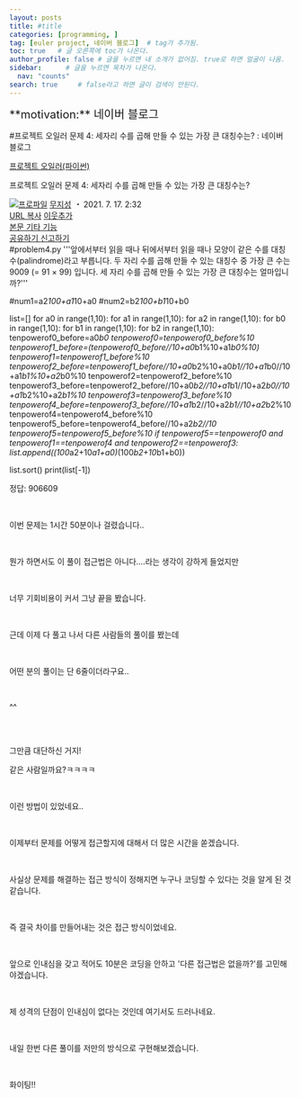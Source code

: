 ```yaml
---
layout: posts
title: #title
categories: [programming, ]
tag: [euler project, 네이버 블로그]  # tag가 추가됨.
toc: true   # 글 오른쪽에 toc가 나온다.
author_profile: false # 글을 누르면 내 소개가 없어짐. true로 하면 얼굴이 나옴.
sidebar:      # 글을 누르면 목차가 나온다.
  nav: "counts" 
search: true     # false라고 하면 글이 검색이 안된다.
---
```


<div class="notice--info" markdown="1" style='font-size: 20px'>
**motivation:** 네이버 블로그 
</div>



#프로젝트 오일러 문제 4: 세자리 수를 곱해 만들 수 있는 가장 큰 대칭수는? : 네이버 블로그
<div class="wrap_rabbit pcol2 _param(1) _postViewArea222434373056" id="post-view222434373056">
<!-- Rabbit HTML --><div class="se-viewer se-theme-default" lang="ko-KR">
<!-- SE_DOC_HEADER_START -->
<div class="se-component se-documentTitle se-l-default" id="SE-ee0b3180-2a96-4d5b-a56e-eab39f0f55f0">
<div class="se-component-content">
<div class="se-section se-section-documentTitle se-l-default se-section-align-left">
<!-- -->
<div class="blog2_series">
<a class="pcol2" href="/PostList.naver?blogId=wys000112&amp;categoryNo=10&amp;from=postList" onclick="nclk_v2(this,'pst.category','','');">프로젝트 오일러(파이썬)</a>
</div>
<div class="pcol1">
<!-- -->
<div class="se-module se-module-text se-title-text">
<p class="se-text-paragraph se-text-paragraph-align-" id="SE-34309a26-4f80-4f42-a795-642fd35b6248" style=""><span class="se-fs- se-ff-" id="SE-a8c99d5a-d29a-40d0-9fa4-1ed3df6f560c" style=""><!-- -->프로젝트 오일러 문제 4: <!-- --></span><span class="se-fs-fs32 se-ff-nanumgothic" id="SE-846e3a23-a4a3-4d87-81b0-628d33843a68" style=""><!-- -->세자리 수를 곱해 만들 수 있는 가장 큰 대칭수는?<!-- --></span></p> </div>
<!-- -->
</div>
<div class="blog2_container">
<span class="writer">
<span class="area_profile"><a class="link" href="https://blog.naver.com/wys000112" onclick="nclk_v2(this,'pst.profile','','');" target="_top"><img alt="프로파일" class="img" src="https://blogpfthumb-phinf.pstatic.net/MjAyMjA1MjVfMTA0/MDAxNjUzNDcxMTU4NTkw.MKx5XZzKhkVnSwLw5O1NM-J45hdDNIrADB_V9VVQBOAg.OkL09v5VWJCO9xIBu4VTEzVASngUXGDvkf4D_exCZsEg.PNG.wys000112/%EB%AC%B4%EC%A7%80%EC%84%B1.png/%25EB%25AC%25B4%25EC%25A7%2580%25EC%2584%25B1.png?type=s1"/></a></span>
<span class="nick"><a class="link pcol2" href="https://blog.naver.com/wys000112" onclick="nclk_v2(this,'pst.username','','');" target="_top">무지성</a></span>
</span>
<i class="dot"> ・ </i>
<span class="se_publishDate pcol2">2021. 7. 17. 2:32</span>
</div>
<div class="blog2_post_function">
<a class="url pcol2 _setClipboard _returnFalse _se3copybtn _transPosition" href="#" id="copyBtn_222434373056" style="cursor:pointer;" title="https://blog.naver.com/wys000112/222434373056">URL 복사</a>
<a class="btn_buddy btn_addbuddy pcol2 _buddy_popup_btn _returnFalse" href="#" onclick="nclk_v2(this,'pst.addnei','','');"><i class="ico"></i> 이웃추가<i class="aline"></i></a>
<div class="overflow_menu">
<a area-expanded="false" area-haspopup="true" class="btn_overflow_menu _open_overflowmenu pcol2 _param(222434373056) _returnFalse" href="#" role="button"><span class="blind">본문 기타 기능</span></a>
<div area-hidden="true" class="lyr_overflow_menu" id="overflowmenu-222434373056">
<a class="naver-splugin btn_splugin share _title_share" data-canonical-url="https://blog.naver.com/wys000112/222434373056" data-likecontentsid="wys000112_222434373056" data-likeserviceid="BLOG" data-logdomain="https://proxy.blog.naver.com/spi/v1/api/shareLog" data-me-display="off" data-oninitialize="splugin_oninitialize(1);" data-option="{baseElement:'_title_spiButton', layerPosition:'outside-bottom', align:'right', marginLeft:0, marginTop:4}" data-style="unity" data-url="https://blog.naver.com/wys000112/222434373056" href="#" id="_title_spiButton" onclick="return false;">
                   공유하기
                <span class="ico_share _title_share_icon"></span>
</a>
<a class="_report _param(https://srp2.naver.com/report?svc=BLG&amp;exit=close&amp;ctype=AA01&amp;cwriterenc=FnOfxHRF7msxyHMVMlVDkKGpyaU4gTj02aeu5J7zo3c%3D&amp;ctitle=%ED%94%84%EB%A1%9C%EC%A0%9D%ED%8A%B8%20%EC%98%A4%EC%9D%BC%EB%9F%AC%20%EB%AC%B8%EC%A0%9C%204%3A%20%EC%84%B8%EC%9E%90%EB%A6%AC%20%EC%88%98%EB%A5%BC%20%EA%B3%B1%ED%95%B4%20%EB%A7%8C%EB%93%A4%20%EC%88%98%20%EC%9E%88%EB%8A%94%20%EA%B0%80%EC%9E%A5%20%ED%81%B0%20%EB%8C%80%EC%B9%AD%EC%88%98%EB%8A%94%3F&amp;cwriter=wys0*****&amp;dark=disable&amp;memtype=Y&amp;env=pc&amp;cnickname=wys0*****&amp;vsvc=BLG&amp;cid=wys000112%40%4051896191%40%40mylog%40%40222434373056) _returnFalse" href="#">신고하기<span class="ico_report"></span></a>
</div>
</div>
<input alt="url" class="copyTargetUrl" style="display:none;" title="URL 복사" type="text" value="https://blog.naver.com/wys000112/222434373056"/>
</div>
<!-- -->
</div>
</div>
</div>
<!-- B2C 상품 -->
<!-- _BLOG_CONTENTS_HEADER_TAIL -->
<!-- SE_DOC_HEADER_END -->
<div class="se-main-container">
<div class="se-component se-code se-l-code_stripe" id="SE-f1d103df-129b-4a67-8fb2-c0f8d276cc98">
<div class="se-component-content">
<div class="se-section se-section-code se-l-code_stripe">
<div class="se-module se-module-code se-fs-fs13">
<div class="se-code-source">
<div class="__se_code_view language-javascript">#problem4.py
'''앞에서부터 읽을 때나 뒤에서부터 읽을 때나 모양이 같은 수를 
대칭수(palindrome)라고 부릅니다.
두 자리 수를 곱해 만들 수 있는 대칭수 중 가장 큰 수는 
9009 (= 91 × 99) 입니다.
세 자리 수를 곱해 만들 수 있는 가장 큰 대칭수는 얼마입니까?'''

#num1=a2*100+a1*10+a0
#num2=b2*100+b1*10+b0

list=[]
for a0 in range(1,10):
    for a1 in range(1,10):
        for a2 in range(1,10):
            for b0 in range(1,10):
                for b1 in range(1,10):
                    for b2 in range(1,10):
                        tenpowerof0_before=a0*b0
                        tenpowerof0=tenpowerof0_before%10
                        tenpowerof1_before=(tenpowerof0_before//10+a0*b1%10+a1*b0%10)
                        tenpowerof1=tenpowerof1_before%10
                        tenpowerof2_before=tenpowerof1_before//10+a0*b2%10+a0*b1//10+a1*b0//10+a1*b1%10+a2*b0%10
                        tenpowerof2=tenpowerof2_before%10
                        tenpowerof3_before=tenpowerof2_before//10+a0*b2//10+a1*b1//10+a2*b0//10+a1*b2%10+a2*b1%10
                        tenpowerof3=tenpowerof3_before%10
                        tenpowerof4_before=tenpowerof3_before//10+a1*b2//10+a2*b1//10+a2*b2%10
                        tenpowerof4=tenpowerof4_before%10
                        tenpowerof5_before=tenpowerof4_before//10+a2*b2//10
                        tenpowerof5=tenpowerof5_before%10
                        if tenpowerof5==tenpowerof0 and tenpowerof1==tenpowerof4 and tenpowerof2==tenpowerof3: list.append((100*a2+10*a1+a0)*(100*b2+10*b1+b0))

list.sort()
print(list[-1])
</div>
</div>
</div>
</div>
</div>
<script class="__se_module_data" data-module='{"type":"v2_code", "id" : "SE-f1d103df-129b-4a67-8fb2-c0f8d276cc98"}' type="text/data"></script>
</div> <div class="se-component se-text se-l-default" id="SE-804f359d-94f6-4230-88a2-e8322b9f0c78">
<div class="se-component-content">
<div class="se-section se-section-text se-l-default">
<div class="se-module se-module-text">
<!-- SE-TEXT { --><p class="se-text-paragraph se-text-paragraph-align-" id="SE-46fb8f5c-b399-44aa-a456-7a726223afbf" style=""><span class="se-fs- se-ff-" id="SE-54a2dfae-090b-44ba-a8f5-c1f14e175ba4" style="">정답: 906609</span></p><!-- } SE-TEXT --><!-- SE-TEXT { --><p class="se-text-paragraph se-text-paragraph-align-" id="SE-02c9a8cf-7251-486a-b0e1-087b4bb33585" style=""><span class="se-fs- se-ff-" id="SE-64b92fb2-0815-4baf-bf08-9bb476c58dbf" style="">​</span></p><!-- } SE-TEXT --><!-- SE-TEXT { --><p class="se-text-paragraph se-text-paragraph-align-" id="SE-5a8360f4-d7c0-440f-b557-07be0015db75" style=""><span class="se-fs- se-ff-" id="SE-c9bacfbf-fe73-4234-99ff-abe7447e7599" style="">이번 문제는 1시간 50분이나 걸렸습니다..</span></p><!-- } SE-TEXT --><!-- SE-TEXT { --><p class="se-text-paragraph se-text-paragraph-align-" id="SE-5f4fa5fa-d364-4a41-84a2-cb748fe1f2bb" style=""><span class="se-fs- se-ff-" id="SE-4a647ab0-38ec-4df3-b440-4a678b92777e" style="">​</span></p><!-- } SE-TEXT --><!-- SE-TEXT { --><p class="se-text-paragraph se-text-paragraph-align-" id="SE-bcb28c7f-4d20-4706-8e95-01bdeafc76ff" style=""><span class="se-fs- se-ff-" id="SE-f7c0098f-f811-4675-8025-2be3e7aad41e" style="">뭔가 하면서도 이 풀이 접근법은 아니다....라는 생각이 강하게 들었지만</span></p><!-- } SE-TEXT --><!-- SE-TEXT { --><p class="se-text-paragraph se-text-paragraph-align-" id="SE-1cc244ca-08ed-47ae-a927-bd740e20eb7e" style=""><span class="se-fs- se-ff-" id="SE-ffd025ab-59e9-4702-9c3b-0f17c834b588" style="">​</span></p><!-- } SE-TEXT --><!-- SE-TEXT { --><p class="se-text-paragraph se-text-paragraph-align-" id="SE-14777b52-55df-4b9e-abb8-2358e7e55338" style=""><span class="se-fs- se-ff-" id="SE-8df34f43-813c-455d-bda0-3b289f0648d9" style="">너무 기회비용이 커서 그냥 끝을 봤습니다.</span></p><!-- } SE-TEXT --><!-- SE-TEXT { --><p class="se-text-paragraph se-text-paragraph-align-" id="SE-a6280d9a-46a6-4c55-ad78-68793444fa51" style=""><span class="se-fs- se-ff-" id="SE-4544b671-d55a-40a5-803b-5f02e471fab9" style="">​</span></p><!-- } SE-TEXT --><!-- SE-TEXT { --><p class="se-text-paragraph se-text-paragraph-align-" id="SE-34d110c8-9ada-4523-a519-c992dd9a6b54" style=""><span class="se-fs- se-ff-" id="SE-c3519832-40e0-4441-8ece-1e23431d3832" style="">근데 이제 다 풀고 나서 다른 사람들의 풀이를 봤는데 </span></p><!-- } SE-TEXT --><!-- SE-TEXT { --><p class="se-text-paragraph se-text-paragraph-align-" id="SE-62a26e81-70f4-4507-af7b-0f4952ea0551" style=""><span class="se-fs- se-ff-" id="SE-411e85cf-5013-47d8-9520-7ba2b7d5e967" style="">​</span></p><!-- } SE-TEXT --><!-- SE-TEXT { --><p class="se-text-paragraph se-text-paragraph-align-" id="SE-9951e3b3-6b58-4cf1-95a4-879e476b1798" style=""><span class="se-fs- se-ff-" id="SE-368e8628-a155-44ef-9c13-9bfb1051271b" style="">어떤 분의 풀이는 단 6줄이더라구요..</span></p><!-- } SE-TEXT --><!-- SE-TEXT { --><p class="se-text-paragraph se-text-paragraph-align-" id="SE-4ca304ec-c523-46bd-af9e-2620b4324ce3" style=""><span class="se-fs- se-ff-" id="SE-5c23badb-e1cc-4d21-b005-e8d869c13e1f" style="">​</span></p><!-- } SE-TEXT --><!-- SE-TEXT { --><p class="se-text-paragraph se-text-paragraph-align-" id="SE-b67ec0b6-6b19-42d5-8316-cd3bde81ff01" style=""><span class="se-fs- se-ff-" id="SE-e49148e1-4bdd-4fac-b86f-deddca0289a3" style="">^^</span></p><!-- } SE-TEXT --><!-- SE-TEXT { --><p class="se-text-paragraph se-text-paragraph-align-" id="SE-88b0be42-0d59-456c-9be7-f3b7f2acbec4" style=""><span class="se-fs- se-ff-" id="SE-298bee59-ca22-4a25-a5e8-d8f9a6a50443" style="">​</span></p><!-- } SE-TEXT -->
</div>
</div>
</div>
</div> <div class="se-component se-image se-l-default" id="SE-6396a56b-4e83-4624-975b-284fdcfcb0e6">
<div class="se-component-content se-component-content-fit">
<div class="se-section se-section-image se-l-default se-section-align-">
<div class="se-module se-module-image" style="">
<a class="se-module-image-link __se_image_link __se_link" data-linkdata='{"id" : "SE-6396a56b-4e83-4624-975b-284fdcfcb0e6", "src" : "https://postfiles.pstatic.net/MjAyMTA3MTdfMTc0/MDAxNjI2NDU1ODcyNzY3.ApEWIhmVnMHUzDRxH9YwjYH45iWQ_HzJyCi5BO0DeZ4g.2PFIg9hLoqkg7zTm92-39RQi_SlvzMS-v6a518c5B2cg.PNG.wys000112/image.png", "originalWidth" : "795", "originalHeight" : "250", "linkUse" : "false", "link" : ""}' data-linktype="img" href="#" onclick="return false;" style="">
<img alt="" class="se-image-resource" data-height="217" data-lazy-src="https://postfiles.pstatic.net/MjAyMTA3MTdfMTc0/MDAxNjI2NDU1ODcyNzY3.ApEWIhmVnMHUzDRxH9YwjYH45iWQ_HzJyCi5BO0DeZ4g.2PFIg9hLoqkg7zTm92-39RQi_SlvzMS-v6a518c5B2cg.PNG.wys000112/image.png?type=w773" data-width="693" src="https://postfiles.pstatic.net/MjAyMTA3MTdfMTc0/MDAxNjI2NDU1ODcyNzY3.ApEWIhmVnMHUzDRxH9YwjYH45iWQ_HzJyCi5BO0DeZ4g.2PFIg9hLoqkg7zTm92-39RQi_SlvzMS-v6a518c5B2cg.PNG.wys000112/image.png?type=w80_blur">
</img></a>
</div>
<div class="se-module se-module-text se-caption"><p class="se-text-paragraph se-text-paragraph-align-" id="SE-7dc79edd-ee69-4869-90fa-f5bf4fc6966b" style=""><span class="se-fs- se-ff-" id="SE-5f1095e7-7839-4dab-8676-f6ddc8db7d7f" style="">그만큼 대단하신 거지!</span></p></div>
</div>
</div>
</div>
<div class="se-component se-text se-l-default" id="SE-41fc8119-5f6b-4c6d-871e-77f0ba8d8908">
<div class="se-component-content">
<div class="se-section se-section-text se-l-default">
<div class="se-module se-module-text">
<!-- SE-TEXT { --><p class="se-text-paragraph se-text-paragraph-align-" id="SE-837bd314-6037-4534-88e8-1a4c50a1fef7" style=""><span class="se-fs- se-ff-" id="SE-841c1a9a-3fe8-4181-afc2-1964416cb485" style="">같은 사람일까요?ㅋㅋㅋㅋ</span></p><!-- } SE-TEXT --><!-- SE-TEXT { --><p class="se-text-paragraph se-text-paragraph-align-" id="SE-649616fe-33c3-4274-a371-6d6b426b19e8" style=""><span class="se-fs- se-ff-" id="SE-576dacaf-a35b-4aa5-84a5-d8d891b5ce58" style="">​</span></p><!-- } SE-TEXT --><!-- SE-TEXT { --><p class="se-text-paragraph se-text-paragraph-align-" id="SE-b768c747-010d-40e2-91d8-a0952346ce8c" style=""><span class="se-fs- se-ff-" id="SE-66178499-b604-4d9a-a19e-eaa23f79f4ff" style="">이런 방법이 있었네요..</span></p><!-- } SE-TEXT --><!-- SE-TEXT { --><p class="se-text-paragraph se-text-paragraph-align-" id="SE-dfaf8b84-2a10-428a-8816-dbb7994e18a8" style=""><span class="se-fs- se-ff-" id="SE-aeef9709-cc8a-4f1a-b565-38959d4df234" style="">​</span></p><!-- } SE-TEXT --><!-- SE-TEXT { --><p class="se-text-paragraph se-text-paragraph-align-" id="SE-6f79f3d6-33af-4256-91b7-ae801baa046d" style=""><span class="se-fs- se-ff-" id="SE-527ddfbb-d8be-441a-a592-fc97c28bf34b" style="">이제부터 문제를 어떻게 접근할지에 대해서 더 많은 시간을 쏟겠습니다.</span></p><!-- } SE-TEXT --><!-- SE-TEXT { --><p class="se-text-paragraph se-text-paragraph-align-" id="SE-95f67e7b-9f22-4a5c-95ba-24e6615208f9" style=""><span class="se-fs- se-ff-" id="SE-87c4b0e0-ac21-48c2-a5d4-e83e186bca94" style="">​</span></p><!-- } SE-TEXT --><!-- SE-TEXT { --><p class="se-text-paragraph se-text-paragraph-align-" id="SE-41416686-0e03-4761-801e-b4d1b1a4a571" style=""><span class="se-fs- se-ff-" id="SE-60554a5e-a594-403d-a80a-6370a48e09dd" style="">사실상 문제를 해결하는 접근 방식이 정해지면 누구나 코딩할 수 있다는 것을 알게 된 것 같습니다.</span></p><!-- } SE-TEXT --><!-- SE-TEXT { --><p class="se-text-paragraph se-text-paragraph-align-" id="SE-0d52aed0-36d6-4f78-af53-1742f8ea720b" style=""><span class="se-fs- se-ff-" id="SE-74a4ba34-8ce0-4826-910e-dc426ba703ce" style="">​</span></p><!-- } SE-TEXT --><!-- SE-TEXT { --><p class="se-text-paragraph se-text-paragraph-align-" id="SE-25f8c6e6-4fa1-4734-ba23-07d0ee7cda3d" style=""><span class="se-fs- se-ff-" id="SE-fda7ba21-4842-43e3-8414-7a5d4b943aa5" style="">즉 결국 차이를 만들어내는 것은 접근 방식이었네요.</span></p><!-- } SE-TEXT --><!-- SE-TEXT { --><p class="se-text-paragraph se-text-paragraph-align-" id="SE-390237a9-d902-4b7a-a8df-ffdfe170f625" style=""><span class="se-fs- se-ff-" id="SE-7e21d553-f983-474e-8015-9def8b080a9f" style="">​</span></p><!-- } SE-TEXT --><!-- SE-TEXT { --><p class="se-text-paragraph se-text-paragraph-align-" id="SE-3332e304-c981-4ffa-af69-8bfd3e9f5ac2" style=""><span class="se-fs- se-ff-" id="SE-c2673c5d-b506-4154-8881-015f3ac46b1b" style="">앞으로 인내심을 갖고 적어도 10분은 코딩을 안하고 '다른 접근법은 없을까?'를 고민해야겠습니다.</span></p><!-- } SE-TEXT --><!-- SE-TEXT { --><p class="se-text-paragraph se-text-paragraph-align-" id="SE-81e54cd3-c7d4-4346-9c15-3d6a1b888e07" style=""><span class="se-fs- se-ff-" id="SE-da48bac5-9d15-4616-94d8-8902bbd2725f" style="">​</span></p><!-- } SE-TEXT --><!-- SE-TEXT { --><p class="se-text-paragraph se-text-paragraph-align-" id="SE-1b65b626-299c-4268-8719-f6a1b40e2b72" style=""><span class="se-fs- se-ff-" id="SE-26c045cd-01b0-46ae-bc5f-e48983f9bd8e" style="">제 성격의 단점이 인내심이 없다는 것인데 여기서도 드러나네요.</span></p><!-- } SE-TEXT --><!-- SE-TEXT { --><p class="se-text-paragraph se-text-paragraph-align-" id="SE-d81b870e-28a4-41f9-8f17-f87cc800ac12" style=""><span class="se-fs- se-ff-" id="SE-b4c1bab7-6617-4d20-ae44-4563b563f7d2" style="">​</span></p><!-- } SE-TEXT --><!-- SE-TEXT { --><p class="se-text-paragraph se-text-paragraph-align-" id="SE-ac879711-1354-4481-9bb5-c86a94e689e7" style=""><span class="se-fs- se-ff-" id="SE-f60c7a17-7d89-47a9-9ec5-015f36d14ca9" style="">내일 한번 다른 풀이를 저만의 방식으로 구현해보겠습니다.</span></p><!-- } SE-TEXT --><!-- SE-TEXT { --><p class="se-text-paragraph se-text-paragraph-align-" id="SE-af8b08b2-dc6a-4cdb-a458-9efdda13c64d" style=""><span class="se-fs- se-ff-" id="SE-e409d08b-08cd-4531-9f89-337e441abe0c" style="">​</span></p><!-- } SE-TEXT --><!-- SE-TEXT { --><p class="se-text-paragraph se-text-paragraph-align-" id="SE-eca3ac27-18e1-46c2-81d2-70cfb404e3ac" style=""><span class="se-fs- se-ff-" id="SE-aa8d0b8c-93a2-444d-bba4-bb9aa66b1d14" style="">화이팅!!</span></p><!-- } SE-TEXT -->
</div>
</div>
</div>
</div> </div>
</div>
</div>